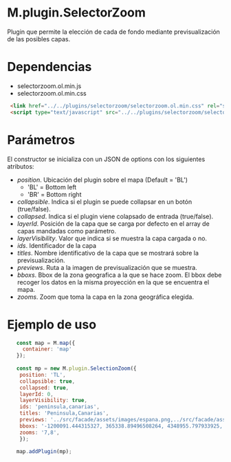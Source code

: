 # M.plugin.SelectorZoom

Plugin que permite la elección de cada de fondo mediante previsualización de las posibles capas.

# Dependencias

- selectorzoom.ol.min.js
- selectorzoom.ol.min.css

```html
 <link href="../../plugins/selectorzoom/selectorzoom.ol.min.css" rel="stylesheet" />
 <script type="text/javascript" src="../../plugins/selectorzoom/selectorzoom.ol.min.js"></script>
```

# Parámetros

El constructor se inicializa con un JSON de options con los siguientes atributos:


- *position*.  Ubicación del plugin sobre el mapa (Default = 'BL')
  - 'BL' = Bottom left
  - 'BR' = Bottom right
- *collapsible*. Indica si el plugin se puede collapsar en un botón (true/false).
- *collapsed*. Indica si el plugin viene colapsado de entrada (true/false).
- *layerId*. Posición de la capa que se carga por defecto en el array de capas mandadas como parámetro.
- *layerVisibility*. Valor que indica si se muestra la capa cargada o no.
- *ids*. Identificador de la capa
- *titles*. Nombre identificativo de la capa que se mostrará sobre la previsualización.
- *previews*. Ruta a la imagen de previsualización que se muestra.
- *bboxs*. Bbox de la zona geografica a la que se hace zoom. El bbox debe recoger los datos en la misma proyección en la que se encuentra el mapa.
- *zooms*. Zoom que toma la capa en la zona geográfica elegida.


# Ejemplo de uso

```javascript
   const map = M.map({
     container: 'map'
   });
  
   const mp = new M.plugin.SelectionZoom({
    position: 'TL',
    collapsible: true,
    collapsed: true,
    layerId: 0,
    layerVisibility: true,
    ids: 'peninsula,canarias',
    titles: 'Peninsula,Canarias',
    previews: '../src/facade/assets/images/espana.png,../src/facade/assets/images/canarias.png',
    bboxs: '-1200091.444315327, 365338.89496508264, 4348955.797933925, 5441088.058207252, -2170190.6639824593, -1387475.4943422542, 3091778.038884449, 3637844.1689537475 ,
    zooms: '7,8',
    });

   map.addPlugin(mp);
```

